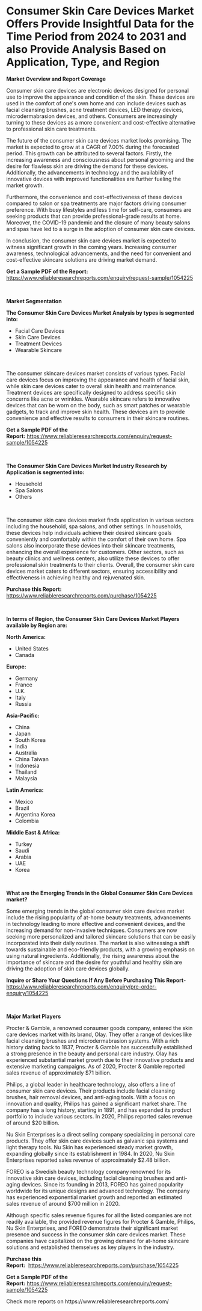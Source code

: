 <p><h1>Consumer Skin Care Devices Market Offers Provide Insightful Data for the Time Period from 2024 to 2031 and also Provide Analysis Based on Application, Type, and Region</h1></p><p><strong>Market Overview and Report Coverage</strong></p>
<p><p>Consumer skin care devices are electronic devices designed for personal use to improve the appearance and condition of the skin. These devices are used in the comfort of one's own home and can include devices such as facial cleansing brushes, acne treatment devices, LED therapy devices, microdermabrasion devices, and others. Consumers are increasingly turning to these devices as a more convenient and cost-effective alternative to professional skin care treatments.</p><p>The future of the consumer skin care devices market looks promising. The market is expected to grow at a CAGR of 7.00% during the forecasted period. This growth can be attributed to several factors. Firstly, the increasing awareness and consciousness about personal grooming and the desire for flawless skin are driving the demand for these devices. Additionally, the advancements in technology and the availability of innovative devices with improved functionalities are further fueling the market growth.</p><p>Furthermore, the convenience and cost-effectiveness of these devices compared to salon or spa treatments are major factors driving consumer preference. With busy lifestyles and less time for self-care, consumers are seeking products that can provide professional-grade results at home. Moreover, the COVID-19 pandemic and the closure of many beauty salons and spas have led to a surge in the adoption of consumer skin care devices.</p><p>In conclusion, the consumer skin care devices market is expected to witness significant growth in the coming years. Increasing consumer awareness, technological advancements, and the need for convenient and cost-effective skincare solutions are driving market demand.</p></p>
<p><strong>Get a Sample PDF of the Report:</strong> <a href="https://www.reliableresearchreports.com/enquiry/request-sample/1054225">https://www.reliableresearchreports.com/enquiry/request-sample/1054225</a></p>
<p>&nbsp;</p>
<p><strong>Market Segmentation</strong></p>
<p><strong>The Consumer Skin Care Devices Market Analysis by types is segmented into:</strong></p>
<p><ul><li>Facial Care Devices</li><li>Skin Care Devices</li><li>Treatment Devices</li><li>Wearable Skincare</li></ul></p>
<p>&nbsp;</p>
<p><p>The consumer skincare devices market consists of various types. Facial care devices focus on improving the appearance and health of facial skin, while skin care devices cater to overall skin health and maintenance. Treatment devices are specifically designed to address specific skin concerns like acne or wrinkles. Wearable skincare refers to innovative devices that can be worn on the body, such as smart patches or wearable gadgets, to track and improve skin health. These devices aim to provide convenience and effective results to consumers in their skincare routines.</p></p>
<p><strong>Get a Sample PDF of the Report:</strong>&nbsp;<a href="https://www.reliableresearchreports.com/enquiry/request-sample/1054225">https://www.reliableresearchreports.com/enquiry/request-sample/1054225</a></p>
<p>&nbsp;</p>
<p><strong>The Consumer Skin Care Devices Market Industry Research by Application is segmented into:</strong></p>
<p><ul><li>Household</li><li>Spa Salons</li><li>Others</li></ul></p>
<p>&nbsp;</p>
<p><p>The consumer skin care devices market finds application in various sectors including the household, spa salons, and other settings. In households, these devices help individuals achieve their desired skincare goals conveniently and comfortably within the comfort of their own home. Spa salons also incorporate these devices into their skincare treatments, enhancing the overall experience for customers. Other sectors, such as beauty clinics and wellness centers, also utilize these devices to offer professional skin treatments to their clients. Overall, the consumer skin care devices market caters to different sectors, ensuring accessibility and effectiveness in achieving healthy and rejuvenated skin.</p></p>
<p><strong>Purchase this Report:</strong>&nbsp; <a href="https://www.reliableresearchreports.com/purchase/1054225">https://www.reliableresearchreports.com/purchase/1054225</a></p>
<p>&nbsp;</p>
<p><strong>In terms of Region, the Consumer Skin Care Devices Market Players available by Region are:</strong></p>
<p>
    <p> <strong> North America: </strong>
        <ul>
            <li>United States</li>
            <li>Canada</li>
        </ul>
        </p> 
    <p> <strong> Europe: </strong>
        <ul>
            <li>Germany</li>
            <li>France</li>
            <li>U.K.</li>
            <li>Italy</li>
            <li>Russia</li>
        </ul>
        </p> 
    <p> <strong> Asia-Pacific: </strong>
        <ul>
            <li>China</li>
            <li>Japan</li>
            <li>South Korea</li>
            <li>India</li>
            <li>Australia</li>
            <li>China Taiwan</li>
            <li>Indonesia</li>
            <li>Thailand</li>
            <li>Malaysia</li>
        </ul>
        </p> 
    <p> <strong> Latin America: </strong>
        <ul>
            <li>Mexico</li>
            <li>Brazil</li>
            <li>Argentina Korea</li>
            <li>Colombia</li>
        </ul>
        </p> 
    <p> <strong> Middle East & Africa: </strong>
        <ul>
            <li>Turkey</li>
            <li>Saudi</li>
            <li>Arabia</li>
            <li>UAE</li>
            <li>Korea</li>
        </ul>
    </p>
    </p>
<p>&nbsp;</p>
<p><strong>What are the Emerging Trends in the Global Consumer Skin Care Devices market?</strong></p>
<p><p>Some emerging trends in the global consumer skin care devices market include the rising popularity of at-home beauty treatments, advancements in technology leading to more effective and convenient devices, and the increasing demand for non-invasive techniques. Consumers are now seeking more personalized and tailored skincare solutions that can be easily incorporated into their daily routines. The market is also witnessing a shift towards sustainable and eco-friendly products, with a growing emphasis on using natural ingredients. Additionally, the rising awareness about the importance of skincare and the desire for youthful and healthy skin are driving the adoption of skin care devices globally.</p></p>
<p><strong>Inquire or Share Your Questions If Any Before Purchasing This Report</strong>- <a href="https://www.reliableresearchreports.com/enquiry/pre-order-enquiry/1054225">https://www.reliableresearchreports.com/enquiry/pre-order-enquiry/1054225</a></p>
<p>&nbsp;</p>
<p><strong>Major Market Players</strong></p>
<p><p>Procter & Gamble, a renowned consumer goods company, entered the skin care devices market with its brand, Olay. They offer a range of devices like facial cleansing brushes and microdermabrasion systems. With a rich history dating back to 1837, Procter & Gamble has successfully established a strong presence in the beauty and personal care industry. Olay has experienced substantial market growth due to their innovative products and extensive marketing campaigns. As of 2020, Procter & Gamble reported sales revenue of approximately $71 billion.</p><p>Philips, a global leader in healthcare technology, also offers a line of consumer skin care devices. Their products include facial cleansing brushes, hair removal devices, and anti-aging tools. With a focus on innovation and quality, Philips has gained a significant market share. The company has a long history, starting in 1891, and has expanded its product portfolio to include various sectors. In 2020, Philips reported sales revenue of around $20 billion.</p><p>Nu Skin Enterprises is a direct selling company specializing in personal care products. They offer skin care devices such as galvanic spa systems and light therapy tools. Nu Skin has experienced steady market growth, expanding globally since its establishment in 1984. In 2020, Nu Skin Enterprises reported sales revenue of approximately $2.48 billion.</p><p>FOREO is a Swedish beauty technology company renowned for its innovative skin care devices, including facial cleansing brushes and anti-aging devices. Since its founding in 2013, FOREO has gained popularity worldwide for its unique designs and advanced technology. The company has experienced exponential market growth and reported an estimated sales revenue of around $700 million in 2020.</p><p>Although specific sales revenue figures for all the listed companies are not readily available, the provided revenue figures for Procter & Gamble, Philips, Nu Skin Enterprises, and FOREO demonstrate their significant market presence and success in the consumer skin care devices market. These companies have capitalized on the growing demand for at-home skincare solutions and established themselves as key players in the industry.</p></p>
<p><strong>Purchase this Report:</strong>&nbsp;&nbsp;<a href="https://www.reliableresearchreports.com/purchase/1054225">https://www.reliableresearchreports.com/purchase/1054225</a></p>
<p></p>
<p><strong>Get a Sample PDF of the Report:</strong>&nbsp;<a href="https://www.reliableresearchreports.com/enquiry/request-sample/1054225">https://www.reliableresearchreports.com/enquiry/request-sample/1054225</a></p>
<p>Check more reports on https://www.reliableresearchreports.com/</p>